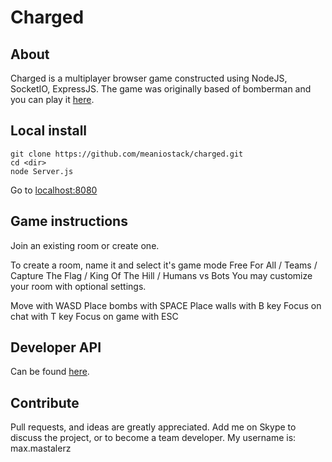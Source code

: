# Charged

## About

Charged is a multiplayer browser game constructed using NodeJS, SocketIO, ExpressJS. The game was originally based of bomberman and you can play it [here](http://us-charged.herokuapp.com/).

## Local install

```
git clone https://github.com/meaniostack/charged.git
cd <dir>
node Server.js
```

Go to [localhost:8080](http://localhost:8080)

## Game instructions

Join an existing room or create one.

To create a room, name it and select it's game mode
Free For All / Teams / Capture The Flag / King Of The Hill / Humans vs Bots
You may customize your room with optional settings.

Move with WASD
Place bombs with SPACE
Place walls with B key
Focus on chat with T key
Focus on game with ESC


## Developer API

Can be found [here](https://github.com/meaniostack/charged/blob/master/api.md).

## Contribute

Pull requests, and ideas are greatly appreciated. Add me on Skype to discuss the project, or to become a team developer.
My username is: max.mastalerz
